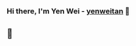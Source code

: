 ### Hi there, I'm Yen Wei - [yenweitan][website] 👋

## 🚀

[website]: https://yenwei-tan.netlify.app/ 
[blog]: https://yenwei-blog.netlify.app/
[linkedin]: https://www.linkedin.com/in/yen-wei-tan-588326160/

